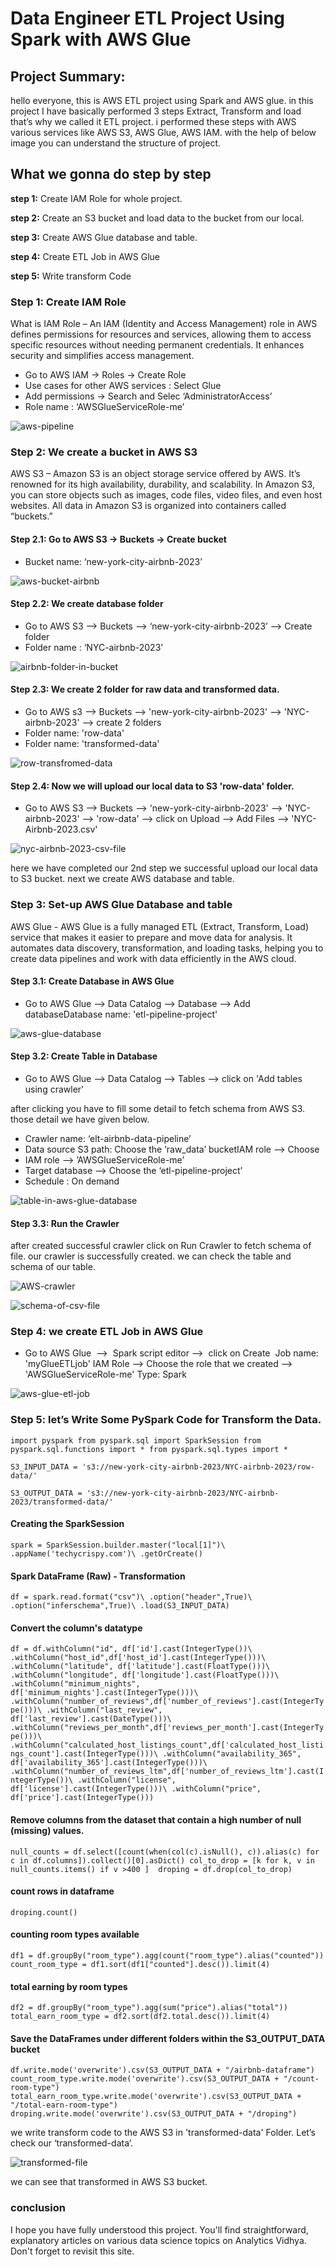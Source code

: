 

# Data Engineer ETL Project Using Spark with AWS Glue

## Project Summary:

hello everyone, this is AWS ETL project using Spark and AWS glue. in this project I have basically performed 3 steps Extract, Transform and load that’s why we called it ETL project. i performed these steps with AWS various services like AWS S3, AWS Glue, AWS IAM. with the help of below image you can understand the structure of project.

## What we gonna do step by step

**step 1:** Create IAM Role for whole project.

**step 2:** Create an S3 bucket and load data to the bucket from our local.

**step 3:** Create AWS Glue database and table.

**step 4:** Create ETL Job in AWS Glue

**step 5:** Write transform Code

### Step 1: Create IAM Role

What is IAM Role – An IAM (Identity and Access Management) role in AWS defines permissions for resources and services, allowing them to access specific resources without needing permanent credentials. It enhances security and simplifies access management.

- Go to AWS IAM → Roles → Create Role
- Use cases for other AWS services : Select Glue
- Add permissions → Search and Selec ‘AdministratorAccess’
- Role name : ‘AWSGlueServiceRole-me’

![aws-pipeline](https://github.com/gaju45/Data-Engineer-ETL-Project-Using-Spark-with-AWS-Glue/assets/97950473/6796ccd2-be8a-4988-82fb-15fc45478018)

### Step 2:  We create a bucket in AWS S3

AWS S3 – Amazon S3 is an object storage service offered by AWS. It’s renowned for its high availability, durability, and scalability. In Amazon S3, you can store objects such as images, code files, video files, and even host websites. All data in Amazon S3 is organized into containers called 
“buckets.”

#### Step 2.1: Go to AWS S3 -> Buckets -> Create bucket

- Bucket name: ‘new-york-city-airbnb-2023’

![aws-bucket-airbnb](https://github.com/gaju45/Data-Engineer-ETL-Project-Using-Spark-with-AWS-Glue/assets/97950473/b254d77a-d503-4466-9276-3c269afefa21)

#### Step 2.2: We create database folder

- Go to AWS S3 –> Buckets –> ‘new-york-city-airbnb-2023’ –> Create folder
- Folder name : ‘NYC-airbnb-2023’

![airbnb-folder-in-bucket](https://github.com/gaju45/Data-Engineer-ETL-Project-Using-Spark-with-AWS-Glue/assets/97950473/9453bf07-a542-4dad-bcde-e94d4a1cc858)

#### Step 2.3: We create 2 folder for raw data and transformed data.

- Go to AWS s3 --> Buckets --> 'new-york-city-airbnb-2023' --> 'NYC-airbnb-2023' --> create 2 folders 
- Folder name: 'row-data'
- Folder name: 'transformed-data'

![row-transfromed-data](https://github.com/gaju45/Data-Engineer-ETL-Project-Using-Spark-with-AWS-Glue/assets/97950473/f4f5167a-27b3-4963-9067-b4b3a1aecede)

#### Step 2.4: Now we will upload our local data to S3 'row-data' folder.

- Go to AWS S3 --> Buckets --> 'new-york-city-airbnb-2023' --> 'NYC-airbnb-2023' --> 'row-data' --> click on Upload --> Add Files --> 'NYC-Airbnb-2023.csv'

![nyc-airbnb-2023-csv-file](https://github.com/gaju45/Data-Engineer-ETL-Project-Using-Spark-with-AWS-Glue/assets/97950473/15a42bed-b7c8-4b35-9772-bb321970c984)

here we have completed our 2nd step we successful upload our local data to S3 bucket. next we create AWS database and table.

### Step 3: Set-up AWS Glue Database and table

AWS Glue - AWS Glue is a fully managed ETL (Extract, Transform, Load) service that makes it easier to prepare and move data for analysis. It automates data discovery, transformation, and loading tasks, helping you to create data pipelines and work with data efficiently in the AWS cloud.

#### Step 3.1: Create Database in AWS Glue

- Go to AWS Glue --> Data Catalog --> Database --> Add databaseDatabase name: 'etl-pipeline-project'


![aws-glue-database](https://github.com/gaju45/Data-Engineer-ETL-Project-Using-Spark-with-AWS-Glue/assets/97950473/8ba4cc6f-51d8-491d-bfaa-a6ebd43146ad)


#### Step 3.2: Create Table in Database

- Go to AWS Glue --> Data Catalog --> Tables --> click on 'Add tables using crawler' 

after clicking you have to fill some detail to fetch schema from AWS S3. those detail we have given below.

- Crawler name: ‘elt-airbnb-data-pipeline’
- Data source S3 path: Choose the ‘raw_data’ bucketIAM role --> Choose 
- IAM role --> ’AWSGlueServiceRole-me’
- Target database --> Choose the ‘etl-pipeline-project’
- Schedule : On demand

![table-in-aws-glue-database](https://github.com/gaju45/Data-Engineer-ETL-Project-Using-Spark-with-AWS-Glue/assets/97950473/17a8ac6f-7d18-4a88-a210-dd061f9e850a)

#### Step 3.3: Run the Crawler

after created successful crawler click on Run Crawler to fetch schema of file. our crawler is successfully created. we can check the table and schema of our table.

![AWS-crawler](https://github.com/gaju45/Data-Engineer-ETL-Project-Using-Spark-with-AWS-Glue/assets/97950473/0d924fe8-54ea-4dc1-91a1-24ba8a84c8cd)

![schema-of-csv-file](https://github.com/gaju45/Data-Engineer-ETL-Project-Using-Spark-with-AWS-Glue/assets/97950473/b7e18eb9-504b-47bc-a4b2-2be24099e663)

### Step 4: we create ETL Job in AWS Glue

- Go to AWS Glue  -->  Spark script editor -->  click on Create 
Job name: 'myGlueETLjob'
IAM Role --> Choose the role that we created --> 'AWSGlueServiceRole-me'
Type: Spark

![aws-glue-etl-job](https://github.com/gaju45/Data-Engineer-ETL-Project-Using-Spark-with-AWS-Glue/assets/97950473/2788bbd6-e218-4193-87d8-469fa1099882)

### Step 5:  let’s Write Some PySpark Code for Transform the Data.

`import pyspark
from pyspark.sql import SparkSession
from pyspark.sql.functions import * from pyspark.sql.types import *`

`S3_INPUT_DATA = 's3://new-york-city-airbnb-2023/NYC-airbnb-2023/row-data/'`

`S3_OUTPUT_DATA = 's3://new-york-city-airbnb-2023/NYC-airbnb-2023/transformed-data/'`

#### Creating the SparkSession
`spark = SparkSession.builder.master("local[1]")\
.appName('techycrispy.com')\
.getOrCreate()`
                    
#### Spark DataFrame (Raw) - Transformation
`df = spark.read.format("csv")\
.option("header",True)\
.option("inferschema",True)\
.load(S3_INPUT_DATA)`

#### Convert the column's datatype
`df = df.withColumn("id", df['id'].cast(IntegerType())\
.withColumn("host_id",df['host_id'].cast(IntegerType()))\
.withColumn("latitude", df['latitude'].cast(FloatType()))\
.withColumn("longitude", df['longitude'].cast(FloatType()))\
       .withColumn("minimum_nights", df['minimum_nights'].cast(IntegerType()))\
       .withColumn("number_of_reviews",df['number_of_reviews'].cast(IntegerType()))\
       .withColumn("last_review", df['last_review'].cast(DateType()))\
       .withColumn("reviews_per_month",df['reviews_per_month'].cast(IntegerType()))\
.withColumn("calculated_host_listings_count",df['calculated_host_listings_count'].cast(IntegerType()))\
.withColumn("availability_365", df['availability_365'].cast(IntegerType()))\
.withColumn("number_of_reviews_ltm",df['number_of_reviews_ltm'].cast(IntegerType())\
.withColumn("license", df['license'].cast(IntegerType()))\
.withColumn("price", df['price'].cast(IntegerType()))`

#### Remove columns from the dataset that contain a high number of null (missing) values.              
`null_counts = df.select([count(when(col(c).isNull(), c)).alias(c) for c in df.columns]).collect()[0].asDict()
col_to_drop = [k for k, v in null_counts.items() if v >400 ] 
droping = df.drop(col_to_drop)`

#### count rows in dataframe 
`droping.count()`

#### counting room types available
`df1 = df.groupBy("room_type").agg(count("room_type").alias("counted"))
count_room_type = df1.sort(df1["counted"].desc()).limit(4)`

#### total earning by room types
`df2 = df.groupBy("room_type").agg(sum("price").alias("total"))
total_earn_room_type = df2.sort(df2.total.desc()).limit(4)`

#### Save the DataFrames under different folders within the S3_OUTPUT_DATA bucket
`df.write.mode('overwrite').csv(S3_OUTPUT_DATA + "/airbnb-dataframe")
count_room_type.write.mode('overwrite').csv(S3_OUTPUT_DATA + "/count-room-type")
total_earn_room_type.write.mode('overwrite').csv(S3_OUTPUT_DATA + "/total-earn-room-type")
droping.write.mode('overwrite').csv(S3_OUTPUT_DATA + "/droping")`

we write transform code to the AWS S3 in 'transformed-data'  Folder. Let’s check our ‘transformed-data’. 

![transformed-file](https://github.com/gaju45/Data-Engineer-ETL-Project-Using-Spark-with-AWS-Glue/assets/97950473/0b86bd63-b15e-4026-bb6f-3165da55f648)


we can see that transformed in AWS S3 bucket.

### conclusion

I hope you have fully understood this project. You'll find straightforward, explanatory articles on various data science topics on Analytics Vidhya. Don't forget to revisit this site.
